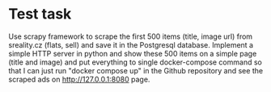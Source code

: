 # Test task
Use scrapy framework to scrape the first 500 items (title, image url) from sreality.cz (flats, sell) and save it in the Postgresql database. Implement a simple HTTP server in python and show these 500 items on a simple page (title and image) and put everything to single docker-compose command so that I can just run "docker compose up" in the Github repository and see the scraped ads on http://127.0.0.1:8080 page.